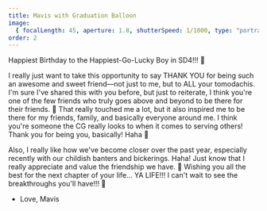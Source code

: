 ```yaml
---
title: Mavis with Graduation Balloon
image:
  { focalLength: 45, aperture: 1.8, shutterSpeed: 1/1000, type: "portrait" }
order: 2
---
```


Happiest Birthday to the Happiest-Go-Lucky Boy in SD4!!! 🎂

I really just want to take this opportunity to say THANK YOU for being such an awesome and sweet friend—not just to me, but to ALL your tomodachis. I'm sure I've shared this with you before, but just to reiterate, I think you're one of the few friends who truly goes above and beyond to be there for their friends. 🫶 That really touched me a lot, but it also inspired me to be there for my friends, family, and basically everyone around me. I think you're someone the CG really looks to when it comes to serving others! Thank you for being you, basically! Haha 🤪

Also, I really like how we've become closer over the past year, especially recently with our childish banters and bickerings. Haha! Just know that I really appreciate and value the friendship we have. 🙂 Wishing you all the best for the next chapter of your life... YA LIFE!!! I can't wait to see the breakthroughs you'll have!!! 💪

- Love, Mavis
